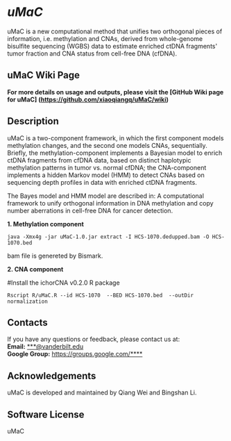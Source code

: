 # *uMaC*
uMaC is a new computational method that unifies two orthogonal pieces of information, i.e. methylation and CNAs, derived from whole-genome bisulfite sequencing (WGBS) data to estimate enriched ctDNA fragments' tumor fraction and CNA status from cell-free DNA (cfDNA).

## uMaC Wiki Page
**For more details on usage and outputs, please visit the [GitHub Wiki page for uMaC]
(https://github.com/xiaoqiangq/uMaC/wiki)**

## Description
uMaC is a two-component framework, in which the first component models methylation changes, and the second one models CNAs, sequentially. Briefly, the methylation-component implements a Bayesian model to enrich ctDNA fragments from cfDNA data, based on distinct haplotypic methylation patterns in tumor vs. normal cfDNA; the CNA-component implements a hidden Markov model (HMM) to detect CNAs based on sequencing depth profiles in data with enriched ctDNA fragments.

The Bayes model and HMM model are described in: A computational framework to unify orthogonal information in DNA methylation and copy number aberrations in cell-free DNA for cancer detection. 

**1. Methylation component**

    java -Xmx4g -jar uMaC-1.0.jar extract -I HCS-1070.dedupped.bam -O HCS-1070.bed 
    
bam file is genereted by Bismark.    

**2. CNA component**

#Install the ichorCNA v0.2.0 R package

    Rscript R/uMaC.R --id HCS-1070  --BED HCS-1070.bed  --outDir normalization

## Contacts
If you have any questions or feedback, please contact us at:  
**Email:** <***@vanderbilt.edu>  
**Google Group:** <https://groups.google.com/****>

## Acknowledgements
uMaC is developed and maintained by Qiang Wei and Bingshan Li. 

## Software License
uMaC

